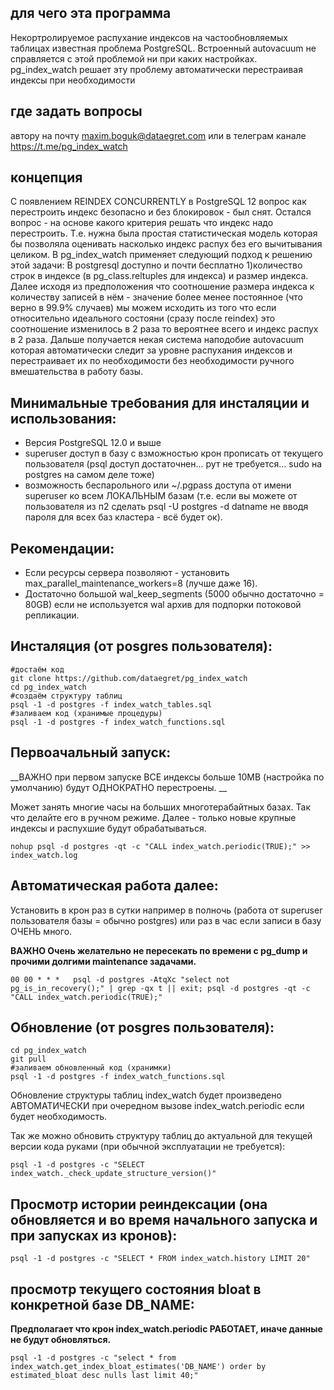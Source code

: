 ## для чего эта программа
Некортролируемое распухание индексов на частообновляемых таблицах известная проблема PostgreSQL. 
Встроенный autovacuum не справляется с этой проблемой ни при каких настройках.
pg_index_watch решает эту проблему автоматически перестраивая индексы при необходимости

## где задать вопросы
автору на почту maxim.boguk@dataegret.com
или в телеграм канале https://t.me/pg_index_watch

## концепция
С появлением REINDEX CONCURRENTLY в PostgreSQL 12 вопрос как перестроить индекс безопасно и без блокировок - был снят.
Остался вопрос - на основе какого критерия решать что индекс надо перестроить.
Т.е. нужна была простая статистическая модель которая бы позволяла оценивать насколько индекс распух без его вычитывания целиком.
В pg_index_watch применяет следующий подход к решению этой задачи:
В postgresql доступно и почти бесплатно 1)количество строк в индексе (в pg_class.reltuples для индекса) и размер индекса.
Далее исходя из предположения что соотношение размера индекса к количеству записей в нём - значение более менее постоянное (что верно в 99.9% случаев)
мы можем исходить из того что если относительно идеального состояни (сразу после reindex) это соотношение изменилось в 2 раза то вероятнее всего и индекс распух в 2 раза.
Дальше получается некая система наподобие autovacuum которая автоматически следит за уровне распухания индексов и перестраивает их по необходимости
без необходимости ручного вмешательства в работу базы.


## Минимальные требования для инсталяции и использования:
- Версия PostgreSQL 12.0 и выше
- superuser доступ в базу с взможностью крон прописать от текущего пользователя (psql доступ достаточнен... рут не требуется... sudo на postgres на самом деле тоже)
- возможность беспарольного или ~/.pgpass доступа от имени superuser ко всем ЛОКАЛЬНЫМ базам (т.е. если вы можете от пользователя из п2 сделать psql -U postgres -d datname не вводя пароля для всех баз кластера - всё будет ок).


## Рекомендации:
- Если ресурсы сервера позволяют - установить max_parallel_maintenance_workers=8 (лучше даже 16). 
- Достаточно большой wal_keep_segments (5000 обычно достаточно = 80GB) если не используется wal архив для подпорки потоковой репликации.


## Инсталяция (от posgres пользователя):
```
#достаём код
git clone https://github.com/dataegret/pg_index_watch
cd pg_index_watch
#создаём структуру таблиц
psql -1 -d postgres -f index_watch_tables.sql
#заливаем код (хранимые процедуры)
psql -1 -d postgres -f index_watch_functions.sql
```


## Первоачальный запуск:
__ВАЖНО при первом запуске ВСЕ индексы больше 10MB (настройка по умолчанию) будут ОДНОКРАТНО перестроены. __

Может занять многие часы на больших многотерабайтных базах. Так что делайте его в ручном режиме.  Далее - только новые крупные индексы и распухшие будут обрабатываться.
```
nohup psql -d postgres -qt -c "CALL index_watch.periodic(TRUE);" >> index_watch.log
```



## Автоматическая работа далее:
Установить в крон раз в сутки например в полночь (работа от superuser пользователя базы = обычно postgres)
или раз в час если записи в базу ОЧЕНЬ много.

__ВАЖНО Очень желательно не пересекать по времени с pg_dump и прочими долгими maintenance задачами.__
```
00 00 * * *   psql -d postgres -AtqXc "select not pg_is_in_recovery();" | grep -qx t || exit; psql -d postgres -qt -c "CALL index_watch.periodic(TRUE);"
```



## Обновление (от posgres пользователя):
```
cd pg_index_watch
git pull
#заливаем обновленный код (хранимки)
psql -1 -d postgres -f index_watch_functions.sql
```
Обновление структуры таблиц index_watch будет произведено АВТОМАТИЧЕСКИ при очередном вызове index_watch.periodic если будет необходимость.

Так же можно обновить структуру таблиц до актуальной для текущей версии кода руками (при обычной эксплуатации не требуется):
```
psql -1 -d postgres -c "SELECT index_watch._check_update_structure_version()"
```


## Просмотр истории реиндексации (она обновляется и во время начального запуска и при запусках из кронов):
```
psql -1 -d postgres -c "SELECT * FROM index_watch.history LIMIT 20"
```


## просмотр текущего состояния bloat в конкретной базе DB_NAME:
__Предполагает что крон index_watch.periodic РАБОТАЕТ, иначе данные не будут обновляться.__
```
psql -1 -d postgres -c "select * from index_watch.get_index_bloat_estimates('DB_NAME') order by estimated_bloat desc nulls last limit 40;"
```



